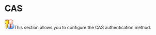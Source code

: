 # CAS

![](../../../.gitbook/assets/images23%20%285%29.png)This section allows you to configure the CAS authentication method.

